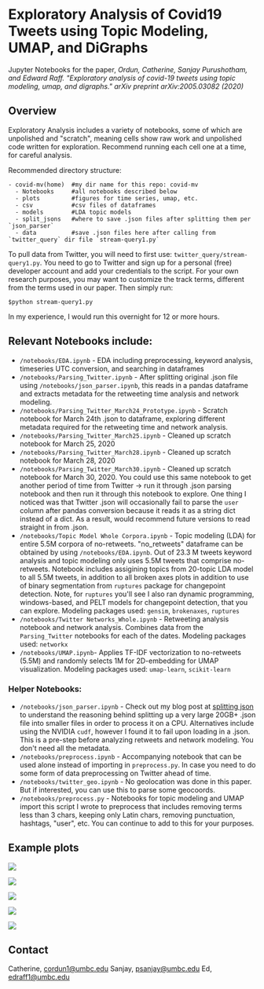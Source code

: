 
<h1>Exploratory Analysis of Covid19 Tweets using Topic Modeling, UMAP, and DiGraphs</h1>

Jupyter Notebooks for the paper, <i>Ordun, Catherine, Sanjay Purushotham, and Edward Raff. "Exploratory analysis of covid-19 tweets using topic modeling, umap, and digraphs." arXiv preprint arXiv:2005.03082 (2020)</i>

<h2>Overview</h2>
Exploratory Analysis includes a variety of notebooks, some of which are unpolished and "scratch", meaning cells show raw work and unpolished code written for exploration. Recommend running each cell one at a time, for careful analysis.

Recommended directory structure:

    - covid-mv(home)  #my dir name for this repo: covid-mv
      - Notebooks     #all notebooks described below
      - plots         #figures for time series, umap, etc.
      - csv           #csv files of dataframes
      - models        #LDA topic models
      - split_jsons   #where to save .json files after splitting them per `json_parser`
      - data          #save .json files here after calling from `twitter_query` dir file `stream-query1.py`

To pull data from Twitter, you will need to first use: `twitter_query/stream-query1.py`. You need to go to Twitter and sign up for a personal (free) developer account and add your credentials to the script. For your own research purposes, you may want to customize the track terms, different from the terms used in our paper. Then simply run:

    $python stream-query1.py

In my experience, I would run this overnight for 12 or more hours.

<h2>Relevant Notebooks include:</h2>


- `/notebooks/EDA.ipynb` - EDA including preprocessing, keyword analysis, timeseries UTC conversion, and searching in dataframes
- `/notebooks/Parsing_Twitter.ipynb` - After splitting original .json file using `/notebooks/json_parser.ipynb`, this reads in a pandas dataframe and extracts metadata for the retweeting time analysis and network modeling.
- `/notebooks/Parsing_Twitter_March24_Prototype.ipynb` - Scratch notebook for March 24th .json to dataframe, exploring different metadata required for the retweeting time and network analysis.
- `/notebooks/Parsing_Twitter_March25.ipynb` - Cleaned up scratch notebook for March 25, 2020
- `/notebooks/Parsing_Twitter_March28.ipynb` - Cleaned up scratch notebook for March 28, 2020
- `/notebooks/Parsing_Twitter_March30.ipynb` - Cleaned up scratch notebook for March 30, 2020. You could use this same notebook to get another period of time from Twitter -> run it through .json parsing notebook and then run it through this notebook to explore. One thing I noticed was that Twitter .json will occasionally fail to parse the `user` column after pandas conversion because it reads it as a string dict instead of a dict. As a result, would recommend future versions to read straight in from .json.
- `/notebooks/Topic Model Whole Corpora.ipynb` - Topic modeling (LDA) for entire 5.5M corpora of no-retweets. "no_retweets" dataframe can be obtained by using `/notebooks/EDA.ipynb`. Out of 23.3 M tweets keyword analysis and topic modeling only uses 5.5M tweets that comprise no-retweets. Notebook includes assigining topics from 20-topic LDA model to all 5.5M tweets, in addition to all broken axes plots in addition to use of binary segmentation from `ruptures` package for changepoint detection. Note, for `ruptures` you'll see I also ran dynamic programming, windows-based, and PELT models for changepoint detection, that you can explore. Modeling packages used: `gensim`, `brokenaxes`, `ruptures`
- `/notebooks/Twitter Networks_Whole.ipynb` - Retweeting analysis notebook and network analysis. Combines data from the `Parsing_Twitter` notebooks for each of the dates. Modeling packages used: `networkx`
- `/notebooks/UMAP.ipynb`- Applies TF-IDF vectorization to no-retweets (5.5M) and randomly selects 1M for 2D-embedding for UMAP visualization. Modeling packages used: `umap-learn`, `scikit-learn`

<h3>Helper Notebooks:</h3>

- `/notebooks/json_parser.ipynb` - Check out my blog post at <a href="https://nudratic.ghost.io/2020/03/31/bash-versus-pandas-to-split-json/">splitting json</a> to understand the reasoning behind splitting up a very large 20GB+ .json file into smaller files in order to process it on a CPU. Alternatives include using the NVIDIA `cudf`, however I found it to fail upon loading in a .json. This is a pre-step before analyzing retweets and network modeling. You don't need all the metadata.
- `/notebooks/preprocess.ipynb` - Accompanying notebook that can be used alone instead of importing in  `preprocess.py`. In case you need to do some form of data preprocessing on Twitter ahead of time.
- `/notebooks/twitter_geo.ipynb` - No geolocation was done in this paper.
   But if interested, you can use this to parse some geocoords.
- `/notebooks/preprocess.py` - Notebooks for topic modeling and UMAP import this script I wrote to preprocess that includes removing terms less than 3 chars, keeping only Latin chars, removing punctuation, hashtags, "user", etc. You can continue to add to this for your purposes.

<h2>Example plots</h2>
<img src=./misc/umap.png></img>


<img src=./misc/topics.png></img>


<img src=./misc/network.png></img>

<img src=./misc/wh.png></img>

<img src=./misc/changepoint.png></img>

<h2>Contact</h2>

Catherine, cordun1@umbc.edu
Sanjay, psanjay@umbc.edu
Ed, edraff1@umbc.edu
